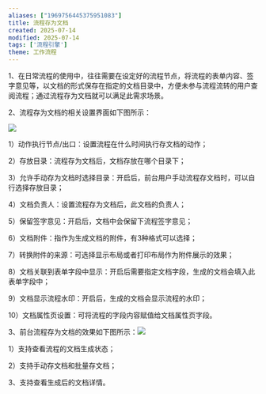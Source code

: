 ```yaml
---
aliases: ["1969756445375951083"]
title: 流程存为文档
created: 2025-07-14
modified: 2025-07-14
tags: ['流程引擎']
theme: 工作流程
---
```


1、在日常流程的使用中，往往需要在设定好的流程节点，将流程的表单内容、签字意见等，以文档的形式保存在指定的文档目录中，方便未参与流程流转的用户查阅流程；通过流程存为文档就可以满足此需求场景。

2、流程存为文档的相关设置界面如下图所示：

![](deb097d1294408be02b21ad4a702eecb.jpg)

1）动作执行节点/出口：设置流程在什么时间执行存文档的动作；

2）存放目录：流程存为文档后，文档存放在哪个目录下；

3）允许手动存为文档时选择目录：开启后，前台用户手动流程存文档时，可以自行选择存放目录；

4）文档负责人：设置流程存为文档后，此文档的负责人；

5）保留签字意见：开启后，文档中会保留下流程签字意见；

6）文档附件：指作为生成文档的附件，有3种格式可以选择；

7）转换附件的来源：可选择显示布局或者打印布局作为附件展示的效果；

8）文档关联到表单字段中显示：开启后需要指定文档字段，生成的文档会填入此表单字段中；

9）文档显示流程水印：开启后，生成的文档会显示流程的水印；

10）文档属性页设置：可将流程的字段内容赋值给文档属性页字段。

3、前台流程存为文档的效果如下图所示：![](7bd49eb3d60461ce0d2bebe63bcd8269.jpg)

1）支持查看流程的文档生成状态；

2）支持手动存文档和批量存文档；

3、支持查看生成后的文档详情。